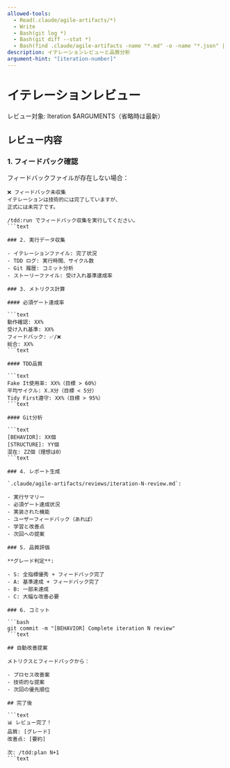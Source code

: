 ```yaml
---
allowed-tools:
  - Read(.claude/agile-artifacts/*)
  - Write
  - Bash(git log *)
  - Bash(git diff --stat *)
  - Bash(find .claude/agile-artifacts -name "*.md" -o -name "*.json" | wc -l)
description: イテレーションレビューと品質分析
argument-hint: "[iteration-number]"
---
```


# イテレーションレビュー

レビュー対象: Iteration $ARGUMENTS（省略時は最新）

## レビュー内容

### 1. フィードバック確認

フィードバックファイルが存在しない場合：

```text
❌ フィードバック未収集
イテレーションは技術的には完了していますが、
正式には未完了です。

/tdd:run でフィードバック収集を実行してください。
```text

### 2. 実行データ収集

- イテレーションファイル: 完了状況
- TDD ログ: 実行時間、サイクル数
- Git 履歴: コミット分析
- ストーリーファイル: 受け入れ基準達成率

### 3. メトリクス計算

#### 必須ゲート達成率

```text
動作確認: XX%
受け入れ基準: XX%
フィードバック: ✅/❌
総合: XX%
```text

#### TDD品質

```text
Fake It使用率: XX%（目標 > 60%）
平均サイクル: X.X分（目標 < 5分）
Tidy First遵守: XX%（目標 > 95%）
```text

#### Git分析

```text
[BEHAVIOR]: XX個
[STRUCTURE]: YY個
混在: ZZ個（理想は0）
```text

### 4. レポート生成

`.claude/agile-artifacts/reviews/iteration-N-review.md`:

- 実行サマリー
- 必須ゲート達成状況
- 実装された機能
- ユーザーフィードバック（あれば）
- 学習と改善点
- 次回への提案

### 5. 品質評価

**グレード判定**:

- S: 全指標優秀 + フィードバック完了
- A: 基準達成 + フィードバック完了
- B: 一部未達成
- C: 大幅な改善必要

### 6. コミット

```bash
git commit -m "[BEHAVIOR] Complete iteration N review"
```text

## 自動改善提案

メトリクスとフィードバックから：

- プロセス改善案
- 技術的な提案
- 次回の優先順位

## 完了後

```text
📊 レビュー完了！
品質: [グレード]
改善点: [要約]

次: /tdd:plan N+1
```text
